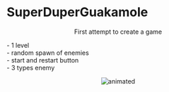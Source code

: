 # SuperDuperGuakamole
<p align="center">
    First attempt to create a game
</p>
- 1 level <br /> - random spawn of enemies <br /> - start and restart button <br /> - 3 types enemy <br />
<p align="center">
  <img src="gif/teset.gif" alt="animated" />
</p>

